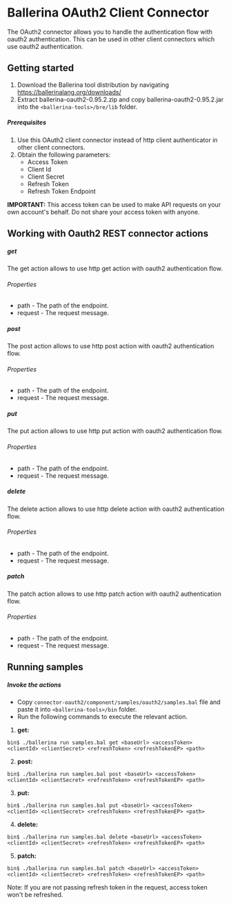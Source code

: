 # Ballerina OAuth2 Client Connector

The OAuth2 connector allows you to handle the authentication flow with oauth2 authentication.
This can be used in other client connectors which use oauth2 authentication.

## Getting started

1. Download the Ballerina tool distribution by navigating https://ballerinalang.org/downloads/
2. Extract ballerina-oauth2-0.95.2.zip and copy ballerina-oauth2-0.95.2.jar into the `<ballerina-tools>/bre/lib` folder.


##### Prerequisites

1. Use this OAuth2 client connector instead of http client authenticator in other client connectors.
2. Obtain the following parameters:
    * Access Token
    * Client Id
    * Client Secret
    * Refresh Token
    * Refresh Token Endpoint

**IMPORTANT:** This access token can be used to make API requests on your own account's behalf. Do not share your access token with anyone.

## Working with Oauth2 REST connector actions

##### get
The get action allows to use http get action with oauth2 authentication flow.

###### Properties
  * path -  The path of the endpoint.
  * request -  The request message.

##### post
The post action allows to use http post action with oauth2 authentication flow.

###### Properties
  * path -  The path of the endpoint.
  * request -  The request message.

##### put
The put action allows to use http put action with oauth2 authentication flow.

###### Properties
  * path -  The path of the endpoint.
  * request -  The request message.

##### delete
The delete action allows to use http delete action with oauth2 authentication flow.

###### Properties
  * path -  The path of the endpoint.
  * request -  The request message.

##### patch
The patch action allows to use http patch action with oauth2 authentication flow.

###### Properties
* path -  The path of the endpoint.
* request -  The request message.

## Running samples

##### Invoke the actions

- Copy `connector-oauth2/component/samples/oauth2/samples.bal` file and paste it into `<ballerina-tools>/bin` folder.
- Run the following commands to execute the relevant action.

1. **get:**
    
`bin$ ./ballerina run samples.bal get <baseUrl> <accessToken> <clientId> <clientSecret> <refreshToken> <refreshTokenEP> <path>`
    
2. **post:**
    
`bin$ ./ballerina run samples.bal post <baseUrl> <accessToken> <clientId> <clientSecret> <refreshToken> <refreshTokenEP> <path>`
    
3. **put:**

`bin$ ./ballerina run samples.bal put <baseUrl> <accessToken> <clientId> <clientSecret> <refreshToken> <refreshTokenEP> <path>`
 
4. **delete:**
    
`bin$ ./ballerina run samples.bal delete <baseUrl> <accessToken> <clientId> <clientSecret> <refreshToken> <refreshTokenEP> <path>`

5. **patch:**
 
`bin$ ./ballerina run samples.bal patch <baseUrl> <accessToken> <clientId> <clientSecret> <refreshToken> <refreshTokenEP> <path>`
 

Note: If you are not passing refresh token in the request, access token won't be refreshed.